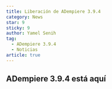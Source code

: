 ```yaml
---
title: Liberación de ADempiere 3.9.4
category: News
star: 9
sticky: 9
author: Yamel Senih
tag:
  - ADempiere 3.9.4
  - Noticias
article: true
---
```


## ADempiere 3.9.4 está aquí